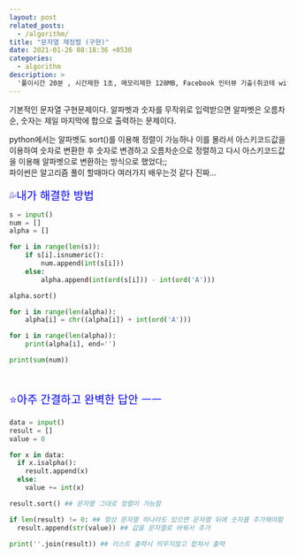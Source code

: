 ```yaml
---
layout: post
related_posts:
  - /algorithm/
title: "문자열 재정렬 (구현)"
date: 2021-01-26 08:18:36 +0530
categories: 
  - algorithm
description: >
  '풀이시간 20분 , 시간제한 1초, 메모리제한 128MB, Facebook 인터뷰 기출(취코테 with 파이썬 322p 실전문제)'
---
```


기본적인 문자열 구현문제이다. 알파벳과 숫자를 무작위로 입력받으면 알파벳은 오름차순, 숫자는 제일 마지막에 합으로 출력하는 문제이다.<br>

python에서는 알파벳도 sort()를 이용해 정렬이 가능하나 이를 몰라서 아스키코드값을 이용하여 숫자로 변환한 후 숫자로 변경하고 오름차순으로 정렬하고 다시 아스키코드값을 이용해 알파벳으로 변환하는 방식으로 했었다;;<br>
파이썬은 알고리즘 풀이 할때마다 여러가지 배우는것 같다 진짜...<br><br>
<span style="color:blue; font-size: 20px">💦내가 해결한 방법</span>

```python
s = input()
num = []
alpha = []

for i in range(len(s)):
    if s[i].isnumeric():
        num.append(int(s[i]))
    else:
        alpha.append(int(ord(s[i])) - int(ord('A')))

alpha.sort()

for i in range(len(alpha)):
    alpha[i] = chr((alpha[i]) + int(ord('A')))

for i in range(len(alpha)):
    print(alpha[i], end='')

print(sum(num))
```

<br><br>
<span style="color:blue; font-size: 20px">⭐️아주 간결하고 완벽한 답안 ㅡㅡ</span>

```python
data = input()
result = []
value = 0

for x in data:
  if x.isalpha():
    result.append(x)
  else:
    value += int(x)

result.sort() ## 문자열 그대로 정렬이 가능함

if len(result) != 0: ## 항상 문자열 하나라도 있으면 문자열 뒤에 숫자를 추가해야함
  result.append(str(value)) ## 값을 문자열로 바꿔서 추가

print(''.join(result)) ## 리스트 출력시 띄우지않고 합쳐서 출력
```
